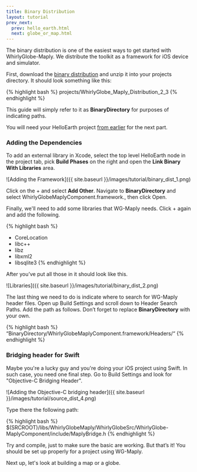 ```yaml
---
title: Binary Distribution
layout: tutorial
prev_next:
  prev: hello_earth.html
  next: globe_or_map.html
---
```


The binary distribution is one of the easiest ways to get started with WhirlyGlobe-Maply.  We distribute the toolkit as a framework for iOS device and simulator.

First, download the [binary distribution](https://s3-us-west-1.amazonaws.com/whirlyglobemaplydistribution/WhirlyGlobe_Maply_Distribution_2_3.zip) and unzip it into your projects directory. It should look something like this:

{% highlight bash %}
projects/WhirlyGlobe_Maply_Distribution_2_3
{% endhighlight %}

This guide will simply refer to it as **BinaryDirectory** for purposes of indicating paths.

You will need your HelloEarth project [from earlier](hello_earth.html) for the next part.

### Adding the Dependencies

To add an external library in Xcode, select the top level HelloEarth node in the project tab, pick **Build Phases** on the right and open the **Link Binary With Libraries** area.

![Adding the Framework]({{ site.baseurl }}/images/tutorial/binary_dist_1.png)

Click on the + and select **Add Other**.  Navigate to **BinaryDirectory** and select WhirlyGlobeMaplyComponent.framework., then click Open.

Finally, we'll need to add some libraries that WG-Maply needs. Click + again and add the following.

{% highlight bash %}
+ CoreLocation
+ libc++
+ libz
+ libxml2
+ libsqlite3
{% endhighlight %}

After you’ve put all those in it should look like this.

![Libraries]({{ site.baseurl }}/images/tutorial/binary_dist_2.png)

The last thing we need to do is indicate where to search for WG-Maply header files. Open up Build Settings and scroll down to Header Search Paths. Add the path as follows.  Don’t forget to replace **BinaryDirectory** with your own.

{% highlight bash %}
“BinaryDirectory/WhirlyGlobeMaplyComponent.framework/Headers/“
{% endhighlight %}

### Bridging header for Swift

Maybe you're a lucky guy and you're doing your iOS project using Swift. In such case, you need one final step. Go to Build Settings and look for "Objective-C Bridging Header".

![Adding the Objective-C bridging header]({{ site.baseurl }}/images/tutorial/source_dist_4.png)

Type there the following path:

{% highlight bash %}
$(SRCROOT)/libs/WhirlyGlobeMaply/WhirlyGlobeSrc/WhirlyGlobe-MaplyComponent/include/MaplyBridge.h
{% endhighlight %}


Try and compile, just to make sure the basic are working.  But that’s it!  You should be set up properly for a project using WG-Maply.

Next up, let's look at building a map or a globe.

